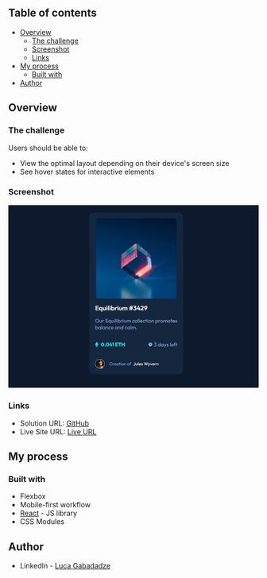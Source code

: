 ## Table of contents

- [Overview](#overview)
  - [The challenge](#the-challenge)
  - [Screenshot](#screenshot)
  - [Links](#links)
- [My process](#my-process)
  - [Built with](#built-with)
- [Author](#author)


## Overview

### The challenge

Users should be able to:

- View the optimal layout depending on their device's screen size
- See hover states for interactive elements

### Screenshot

![Screenshot](./src/images/screenshot.png)

### Links

- Solution URL: [GitHub](https://github.com/gabadadzeluca/nft-preview-card-component-React)
- Live Site URL: [Live URL](https://gabadadzeluca.github.io/nft-preview-card-component-React/)

## My process

### Built with

- Flexbox
- Mobile-first workflow
- [React](https://reactjs.org/) - JS library
- CSS Modules


## Author

- LinkedIn - [Luca Gabadadze](https://www.linkedin.com/in/luca-gabadadze-6068b324a/)

